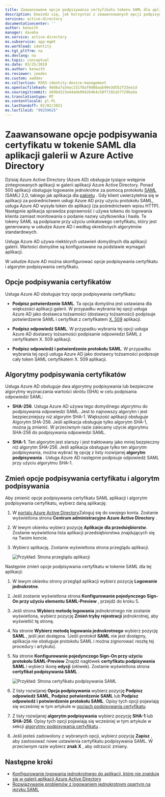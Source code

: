 ```yaml
---
title: Zaawansowane opcje podpisywania certyfikatu tokenu SAML dla aplikacji usługi Azure AD
description: Dowiedz się, jak korzystać z zaawansowanych opcji podpisywania certyfikatów w tokenie SAML dla wstępnie zintegrowanych aplikacji w Azure Active Directory
services: active-directory
documentationcenter: ''
author: kenwith
manager: daveba
ms.service: active-directory
ms.subservice: app-mgmt
ms.workload: identity
ms.tgt_pltfrm: na
ms.devlang: na
ms.topic: conceptual
ms.date: 03/25/2019
ms.author: kenwith
ms.reviewer: jeedes
ms.custom: aaddev
ms.collection: M365-identity-device-management
ms.openlocfilehash: 9dd6a7a34ac231f8af9d08aab99e3d552f33ea1d
ms.sourcegitcommit: d49bd223e44ade094264b4c58f7192a57729bada
ms.translationtype: MT
ms.contentlocale: pl-PL
ms.lasthandoff: 02/02/2021
ms.locfileid: "99259625"
---
```

# <a name="advanced-certificate-signing-options-in-the-saml-token-for-gallery-apps-in-azure-active-directory"></a>Zaawansowane opcje podpisywania certyfikatu w tokenie SAML dla aplikacji galerii w Azure Active Directory

Dzisiaj Azure Active Directory (Azure AD) obsługuje tysiące wstępnie zintegrowanych aplikacji w galerii aplikacji Azure Active Directory. Ponad 500 aplikacji obsługuje logowanie jednokrotne za pomocą protokołu [SAML](https://wikipedia.org/wiki/Security_Assertion_Markup_Language) (SAML) 2,0, takiego jak aplikacja dla [pakietu](https://azuremarketplace.microsoft.com/marketplace/apps/aad.netsuite) . Gdy klient uwierzytelnia się w aplikacji za pośrednictwem usługi Azure AD przy użyciu protokołu SAML, usługa Azure AD wysyła token do aplikacji (za pośrednictwem wpisu HTTP). Następnie aplikacja sprawdza poprawność i używa tokenu do logowania klienta zamiast monitowania o podanie nazwy użytkownika i hasła. Te tokeny SAML są podpisane przy użyciu unikatowego certyfikatu, który jest generowany w usłudze Azure AD i według określonych algorytmów standardowych.

Usługa Azure AD używa niektórych ustawień domyślnych dla aplikacji galerii. Wartości domyślne są konfigurowane na podstawie wymagań aplikacji.

W usłudze Azure AD można skonfigurować opcje podpisywania certyfikatu i algorytm podpisywania certyfikatu.

## <a name="certificate-signing-options"></a>Opcje podpisywania certyfikatów

Usługa Azure AD obsługuje trzy opcje podpisywania certyfikatu:

* **Podpisz potwierdzenie SAML**. Ta opcja domyślna jest ustawiana dla większości aplikacji galerii. W przypadku wybrania tej opcji usługa Azure AD jako dostawca tożsamości (dostawcy tożsamości) podpisuje potwierdzenie SAML i certyfikat z certyfikatem [X. 509](https://wikipedia.org/wiki/X.509) aplikacji.

* **Podpisz odpowiedź SAML**. W przypadku wybrania tej opcji usługa Azure AD dostawcy tożsamości podpisanie odpowiedzi SAML z certyfikatem X. 509 aplikacji.

* **Podpisz odpowiedź i potwierdzenie protokołu SAML**. W przypadku wybrania tej opcji usługa Azure AD jako dostawcy tożsamości podpisuje cały token SAML certyfikatem X. 509 aplikacji.

## <a name="certificate-signing-algorithms"></a>Algorytmy podpisywania certyfikatów

Usługa Azure AD obsługuje dwa algorytmy podpisywania lub bezpieczne algorytmy wyznaczania wartości skrótu (SHA) w celu podpisania odpowiedzi SAML:

* **SHA-256**. Usługa Azure AD używa tego domyślnego algorytmu do podpisywania odpowiedzi SAML. Jest to najnowszy algorytm i jest bezpieczniejszy niż algorytm SHA-1. Większość aplikacji obsługuje Algorytm SHA-256. Jeśli aplikacja obsługuje tylko algorytm SHA-1, można ją zmienić. W przeciwnym razie zalecamy użycie algorytmu SHA-256 do podpisywania odpowiedzi SAML.

* **SHA-1**. Ten algorytm jest starszy i jest traktowany jako mniej bezpieczny niż algorytm SHA-256. Jeśli aplikacja obsługuje tylko ten algorytm podpisywania, można wybrać tę opcję z listy rozwijanej **algorytm podpisywania** . Usługa Azure AD następnie podpisuje odpowiedź SAML przy użyciu algorytmu SHA-1.

## <a name="change-certificate-signing-options-and-signing-algorithm"></a>Zmień opcje podpisywania certyfikatu i algorytm podpisywania

Aby zmienić opcje podpisywania certyfikatu SAML aplikacji i algorytm podpisywania certyfikatu, wybierz daną aplikację:

1. W [portalu Azure Active Directory](https://aad.portal.azure.com/)Zaloguj się do swojego konta. Zostanie wyświetlona strona **Centrum administracyjne Azure Active Directory** .
1. W lewym okienku wybierz pozycję **Aplikacje dla przedsiębiorstw**. Zostanie wyświetlona lista aplikacji przedsiębiorstwa znajdujących się na Twoim koncie.
1. Wybierz aplikację. Zostanie wyświetlona strona przeglądu aplikacji.

   ![Przykład: Strona przeglądu aplikacji](./media/certificate-signing-options/application-overview-page.png)

Następnie zmień opcje podpisywania certyfikatu w tokenie SAML dla tej aplikacji:

1. W lewym okienku strony przegląd aplikacji wybierz pozycję **Logowanie jednokrotne**.
1. Jeśli zostanie wyświetlona strona **Konfigurowanie pojedynczego Sign-On przy użyciu elementu SAML-Preview** , przejdź do kroku 5.
1. Jeśli strona **Wybierz metodę logowania** jednokrotnego nie zostanie wyświetlona, wybierz pozycję **Zmień tryby rejestracji** jednokrotnej, aby wyświetlić tę stronę.
1. Na stronie **Wybierz metodę logowania jednokrotnego** wybierz pozycję **SAML** , jeśli jest dostępna. (Jeśli protokół **SAML** nie jest dostępny, aplikacja nie obsługuje protokołu SAML i można zignorować resztę tej procedury i artykułu).
1. Na stronie **Konfigurowanie pojedynczego Sign-On przy użyciu protokołu SAML-Preview** Znajdź nagłówek **certyfikatu podpisywania SAML** i wybierz ikonę **edycji** (ołówek). Zostanie wyświetlona strona **certyfikat podpisywania SAML** .

   ![Przykład: Strona certyfikatu podpisywania SAML](./media/certificate-signing-options/saml-signing-page.png)

1. Z listy rozwijanej **Opcja podpisywania** wybierz pozycję **Podpisz odpowiedź SAML**, **Podpisz potwierdzenie SAML** lub **Podpisz odpowiedź i potwierdzenie protokołu SAML**. Opisy tych opcji pojawiają się wcześniej w tym artykule w [opcjach podpisywania certyfikatu](#certificate-signing-options).
1. Z listy rozwijanej **algorytm podpisywania** wybierz pozycję **SHA-1** lub **SHA-256**. Opisy tych opcji pojawiają się wcześniej w tym artykule w sekcji [algorytmy podpisywania certyfikatu](#certificate-signing-algorithms) .
1. Jeśli jesteś zadowolony z wybranych opcji, wybierz pozycję **Zapisz** , aby zastosować nowe ustawienia certyfikatu podpisywania SAML. W przeciwnym razie wybierz **znak X** , aby odrzucić zmiany.

## <a name="next-steps"></a>Następne kroki

* [Konfigurowanie logowania jednokrotnego do aplikacji, które nie znajdują się w galerii aplikacji Azure Active Directory](./configure-saml-single-sign-on.md)
* [Rozwiązywanie problemów z logowaniem jednokrotnym opartym na języku SAML](./debug-saml-sso-issues.md)